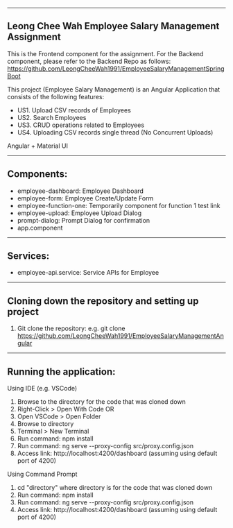 ---------------------------------------------------------------------------
Leong Chee Wah Employee Salary Management Assignment
---------------------------------------------------------------------------
This is the Frontend component for the assignment. For the Backend component, please refer to the Backend Repo as follows:
https://github.com/LeongCheeWah1991/EmployeeSalaryManagementSpringBoot

This project (Employee Salary Management) is an Angular Application that consists of the following features:
- US1. Upload CSV records of Employees
- US2. Search Employees
- US3. CRUD operations related to Employees
- US4. Uploading CSV records single thread (No Concurrent Uploads)

Angular + Material UI

---------------------------------------------------------------------------
Components:
---------------------------------------------------------------------------
- employee-dashboard: Employee Dashboard
- employee-form: Employee Create/Update Form  
- employee-function-one: Temporarily component for function 1 test link
- employee-upload: Employee Upload Dialog
- prompt-dialog: Prompt Dialog for confirmation
- app.component

---------------------------------------------------------------------------
Services:
---------------------------------------------------------------------------
- employee-api.service: Service APIs for Employee

--------------------------------------------------------------------------
Cloning down the repository and setting up project
---------------------------------------------------------------------------
1. Git clone the repository: 
e.g. git clone https://github.com/LeongCheeWah1991/EmployeeSalaryManagementAngular

---------------------------------------------------------------------------
Running the application:
---------------------------------------------------------------------------
Using IDE (e.g. VSCode)
1. Browse to the directory for the code that was cloned down
2. Right-Click > Open With Code
OR
1. Open VSCode > Open Folder 
2. Browse to directory
3. Terminal > New Terminal
4. Run command: npm install
5. Run command: ng serve --proxy-config src/proxy.config.json
6. Access link: http://localhost:4200/dashboard 
   (assuming using default port of 4200)
   
   
Using Command Prompt
1. cd "directory"
   where directory is for the code that was cloned down
2. Run command: npm install
3. Run command: ng serve --proxy-config src/proxy.config.json
4. Access link: http://localhost:4200/dashboard 
   (assuming using default port of 4200)
